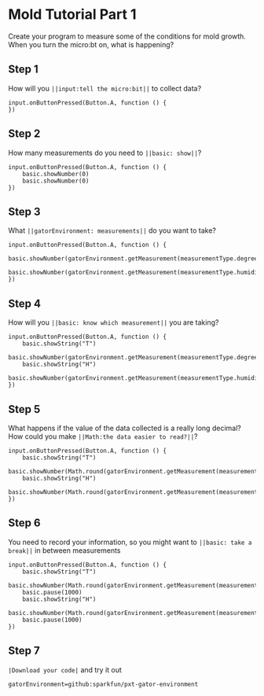 
# Mold Tutorial Part 1
Create your program to measure some of the conditions for mold growth. 
When you turn the micro:bt on, what is happening?

## Step 1
How will you ``||input:tell the micro:bit||`` to collect data?

```blocks
input.onButtonPressed(Button.A, function () {
})
```

## Step 2
How many measurements do you need to ``||basic: show||``?

```blocks
input.onButtonPressed(Button.A, function () {
    basic.showNumber(0)
    basic.showNumber(0)  
})
```

## Step 3
What ``||gatorEnvironment: measurements||`` do you want to take?

```blocks
input.onButtonPressed(Button.A, function () {
    basic.showNumber(gatorEnvironment.getMeasurement(measurementType.degreesF))
    basic.showNumber(gatorEnvironment.getMeasurement(measurementType.humidity)) 
})
```

## Step 4
How will you ``||basic: know which measurement||`` you are taking?

```blocks
input.onButtonPressed(Button.A, function () {
    basic.showString("T")
    basic.showNumber(gatorEnvironment.getMeasurement(measurementType.degreesF))
    basic.showString("H")
    basic.showNumber(gatorEnvironment.getMeasurement(measurementType.humidity))
})
```

## Step 5
What happens if the value of the data collected is a really long decimal? 
How could you make ``||Math:the data easier to read?||``?

```blocks
input.onButtonPressed(Button.A, function () {
    basic.showString("T")
    basic.showNumber(Math.round(gatorEnvironment.getMeasurement(measurementType.degreesF)))
    basic.showString("H")
    basic.showNumber(Math.round(gatorEnvironment.getMeasurement(measurementType.humidity)))
})
```

## Step 6
You need to record your information, so you might want to ``||basic: take a break||``
in between measurements

```blocks
input.onButtonPressed(Button.A, function () {
    basic.showString("T")
    basic.showNumber(Math.round(gatorEnvironment.getMeasurement(measurementType.degreesF)))
    basic.pause(1000)
    basic.showString("H")
    basic.showNumber(Math.round(gatorEnvironment.getMeasurement(measurementType.humidity)))
    basic.pause(1000)
})
```

## Step 7
``|Download your code|`` and try it out


```package
gatorEnvironment=github:sparkfun/pxt-gator-environment
```

